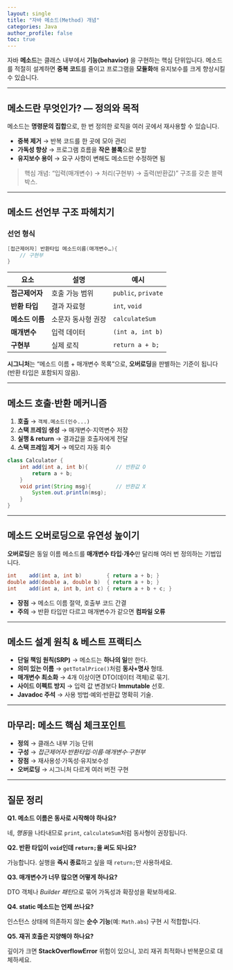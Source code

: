 ```yaml
---
layout: single
title: "자바 메소드(Method) 개념"
categories: Java
author_profile: false
toc: true
---
```


자바 **메소드**는 클래스 내부에서 **기능(behavior)** 을 구현하는 핵심 단위입니다. 메소드를 적절히 설계하면 **중복 코드**를 줄이고 프로그램을 **모듈화**해 유지보수를 크게 향상시킬 수 있습니다.

------

## 메소드란 무엇인가? — 정의와 목적

메소드는 **명령문의 집합**으로, 한 번 정의한 로직을 여러 곳에서 재사용할 수 있습니다.

- **중복 제거** → 반복 코드를 한 곳에 모아 관리
- **가독성 향상** → 프로그램 흐름을 **작은 블록**으로 분할
- **유지보수 용이** → 요구 사항이 변해도 메소드만 수정하면 됨

> 핵심 개념: “입력(매개변수) → 처리(구현부) → 출력(반환값)” 구조를 갖춘 블랙박스.

------

## 메소드 선언부 구조 파헤치기

### 선언 형식

```java
[접근제어자] 반환타입 메소드이름(매개변수…){
    // 구현부
}
```

| 요소            | 설명               | 예시                |
| --------------- | ------------------ | ------------------- |
| **접근제어자**  | 호출 가능 범위     | `public`, `private` |
| **반환 타입**   | 결과 자료형        | `int`, `void`       |
| **메소드 이름** | 소문자 동사형 권장 | `calculateSum`      |
| **매개변수**    | 입력 데이터        | `(int a, int b)`    |
| **구현부**      | 실제 로직          | `return a + b;`     |

**시그니처**는 “메소드 이름 + 매개변수 목록”으로, **오버로딩**을 판별하는 기준이 됩니다(반환 타입은 포함되지 않음).

------

## 메소드 호출·반환 메커니즘

1. **호출** → `객체.메소드(인수...)`
2. **스택 프레임 생성** → 매개변수·지역변수 저장
3. **실행 & return** → 결과값을 호출자에게 전달
4. **스택 프레임 제거** → 메모리 자동 회수

```java
class Calculator {
    int add(int a, int b){         // 반환값 O
        return a + b;
    }
    void print(String msg){        // 반환값 X
        System.out.println(msg);
    }
}
```

------

## 메소드 오버로딩으로 유연성 높이기

**오버로딩**은 동일 이름 메소드를 **매개변수 타입·개수**만 달리해 여러 번 정의하는 기법입니다.

```java
int    add(int a, int b)        { return a + b; }
double add(double a, double b)  { return a + b; }
int    add(int a, int b, int c) { return a + b + c; }
```

- **장점** → 메소드 이름 절약, 호출부 코드 간결
- **주의** → 반환 타입만 다르고 매개변수가 같으면 **컴파일 오류**

------

## 메소드 설계 원칙 & 베스트 프랙티스

- **단일 책임 원칙(SRP)** → 메소드는 **하나의 일**만 한다.
- **의미 있는 이름** → `getTotalPrice()`처럼 **동사+명사** 형태.
- **매개변수 최소화** → 4개 이상이면 DTO(데이터 객체)로 묶기.
- **사이드 이펙트 방지** → 입력 값 변경보다 **Immutable** 선호.
- **Javadoc 주석** → 사용 방법·예외·반환값 명확히 기술.

------

## 마무리: 메소드 핵심 체크포인트

- **정의** → 클래스 내부 기능 단위
- **구성** → *접근제어자·반환타입·이름·매개변수·구현부*
- **장점** → 재사용성·가독성·유지보수성
- **오버로딩** → 시그니처 다르게 여러 버전 구현

------

## 질문 정리

**Q1. 메소드 이름은 동사로 시작해야 하나요?**

네, *행동*을 나타내므로 `print`, `calculateSum`처럼 동사형이 권장됩니다.

**Q2. 반환 타입이 `void`인데 `return;`을 써도 되나요?**

가능합니다. 실행을 **즉시 종료**하고 싶을 때 `return;`만 사용하세요.

**Q3. 매개변수가 너무 많으면 어떻게 하나요?**

DTO 객체나 *Builder 패턴*으로 묶어 가독성과 확장성을 확보하세요.

**Q4. static 메소드는 언제 쓰나요?**

인스턴스 상태에 의존하지 않는 **순수 기능**(예: `Math.abs`) 구현 시 적합합니다.

**Q5. 재귀 호출은 지양해야 하나요?**

깊이가 크면 **StackOverflowError** 위험이 있으니, 꼬리 재귀 최적화나 반복문으로 대체하세요.

